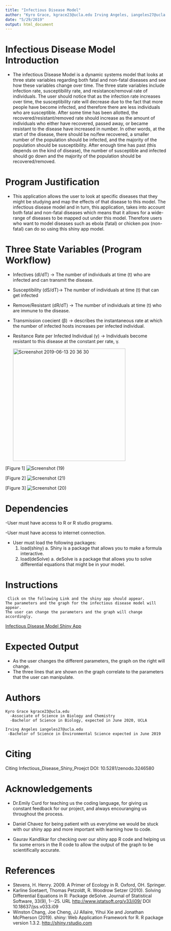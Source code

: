 ```yaml
---
title: "Infectious Disease Model"
author: "Kyro Grace, kgrace23@ucla.edu Irving Angeles, iangeles27@ucla.edu"
date: "5/29/2019"
output: html_document
---
```


# Infectious Disease Model Introduction
  - The infectious Disease Model is a dynamic systems model that looks at three state variables 
  regarding both fatal and non-fatal diseases and see how these variables change over time. The three state variables include infection rate, susceptibility rate, and resistance/removal rate of individuals. The user should notice that as the infection rate increases over time, the susceptibility rate will decrease due to the fact that more people have become infected, and therefore there are less individuals who are susceptible. After some time has been allotted, the recovered/resistant/removed rate should increase as the amount of individuals who either have recovered, passed away, or became resistant to the disease have increased in number. In other words, at the start of the disease, there should be no/few recovered, a smaller number of the population should be infected, and the majority of the population should be susceptibility. After enough time has past (this depends on the kind of disease), the number of susceptible and infected should go down and the majority of the population should be recovered/removed. 



# Program Justification 
  - This application allows the user to look at specific diseases that they might be studying and map the effects of that disease to this model. The infectious disease model and in turn, this application, takes into account both fatal and non-fatal diseases which means that it allows for a wide-range of diseases to be mapped out under this model. Therefore users who want to model diseases such as ebola (fatal) or chicken pox (non-fatal) can do so using this shiny app model.

 
  
# Three State Variables (Program Workflow)

  - Infectives (dI/dT) →  The number of individuals at time (t) who are infected and can transmit
    the disease.
  - Susceptibility (dS/dT)→ The number of individuals at time (t) that can get infected
  - Remove/Resistant (dR/dT) → The number of individuals at time (t) who are immune to the 
    disease.
    
  - Transmission coecient (β) → describes the instantaneous rate at which the number of infected hosts increases per infected individual.
  - Resitance Rate per Infected Individual (γ) → Individuals become resistant to this disease at the constant per rate, γ. 
    
  
    <img width="352" alt="Screenshot 2019-06-13 20 36 30" src="https://user-images.githubusercontent.com/49182927/59481872-058e8c00-8e1b-11e9-9cb6-1ee46265d6bf.png">
    
    
    
    
  [Figure 1]
  ![Screenshot (19)](https://user-images.githubusercontent.com/49182927/59481693-27d3da00-8e1a-11e9-9bf2-6e385d8eba7f.png)
    
  [Figure 2]
  ![Screenshot (21)](https://user-images.githubusercontent.com/49182927/59481696-2bfff780-8e1a-11e9-90e3-0bd28c91d46f.png)
    
  [Figure 3]
  ![Screenshot (20)](https://user-images.githubusercontent.com/49182927/59481704-2f937e80-8e1a-11e9-9b71-c97b1e69d273.png)
    
    
    
  
# Dependencies
  -User must have access to R or R studio programs.
  
  -User must have access to internet connection.
  
  - User must load the following packages: 
      1. load(shiny)
        a. Shiny is a package that allows you to make a formula interactive. 
      2. load(deSolve)
        a. deSolve is a package that allows you to solve differential equations that might be in your model. 

#  Instructions
	 Click on the following Link and the shiny app should appear. 
	The parameters and the graph for the infectious disease model will appear.
	The user can change the parameters and the graph will change accordingly. 
 [Infectious Disease Model Shiny App](https://irv-irv.shinyapps.io/Infectious_Disease_Model/)
    
# Expected Output
  - As the user changes the different parameters, the graph on the right will change. 
  - The three lines that are shown on the graph correlate to the parameters that the user can  manipulate.
  
# Authors

    Kyro Grace kgrace23@ucla.edu
      -Associate of Science in Biology and Chemistry
      -Bachelor of Science in Biology, expected in June 2020, UCLA
    
    Irving Angeles iangeles27@ucla.edu
     -Bachelor of Science in Environmental Science expected in June 2019
# Citing

Citing Infectious_Disease_Shiny_Proejct DOI: 10.5281/zenodo.3246580
    
# Acknowledgements

  - Dr.Emily Curd for teaching us the coding language, for giving us constant feedback for our project, and always encouranging us throughout the process.
  
  
  - Daniel Chavez for being patient with us everytime we would be stuck with our shiny app and more important with learning how to code.
  
  - Gaurav Kandlikar for checking over our shiny app R code and helping us fix some errors in the R code to allow the output of the graph to be scientifically accurate. 
  
# References
  - Stevens, H. Henry. 2009. A Primer of Ecology in R. Oxford, OH. Springer.
  - Karline Soetaert, Thomas Petzoldt, R. Woodrow Setzer (2010). Solving Differential
  Equations in R: Package deSolve. Journal of Statistical Software, 33(9), 1--25. URL
  http://www.jstatsoft.org/v33/i09/ DOI 10.18637/jss.v033.i09
- Winston Chang, Joe Cheng, JJ Allaire, Yihui Xie and Jonathan McPherson (2019). shiny:
  Web Application Framework for R. R package version 1.3.2. http://shiny.rstudio.com
